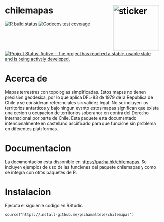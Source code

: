 # chilemapas <img src="https://pachamaltese.github.io/chilemapas/hexicon.svg" width=150 align="right" alt="sticker"/>

<!-- badges: start -->
[![R build status](https://github.com/pachamaltese/chilemapas/workflows/R-CMD-check/badge.svg)](https://github.com/pachamaltese/chilemapas/actions?workflow=R-CMD-check)
[![Codecov test coverage](https://codecov.io/gh/pachamaltese/chilemapas/branch/master/graph/badge.svg)](https://codecov.io/gh/pachamaltese/chilemapas?branch=master)
[![Project Status: Active – The project has reached a stable, usable state and is being actively developed.](https://www.repostatus.org/badges/latest/active.svg)](https://www.repostatus.org/#active)
<!-- badges: end -->

# Acerca de

Mapas terrestres con topologias simplificadas. Estos mapas no 
tienen precision geodesica, por lo que aplica DFL-83 de 1979 de la Republica
de Chile y se consideran referenciales sin validez legal.
No se incluyen los territorios antarticos y bajo ningun evento estos mapas
significan que exista una cesion u ocupacion de territorios soberanos en
contra del Derecho Internacional por parte de Chile. Esta paquete esta documentado intencionalmente
en castellano asciificado para que funcione sin problema en diferentes plataformas.

# Documentacion

La documentacion esta disponible en https://pacha.hk/chilemapas. Se incluyen ejemplos
de uso de las funciones del paquete chilemapas y como se integra con otros paquetes de R.

# Instalacion

Ejecuta el siguiente codigo en RStudio.
```
source("https://install-github.me/pachamaltese/chilemapas")
```
